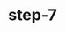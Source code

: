 ---
layout: post
title:  "step-7"
title_ch:  "步骤-7"
contentType: "technical"
video: assets/images/plant-video-7.mp4
---